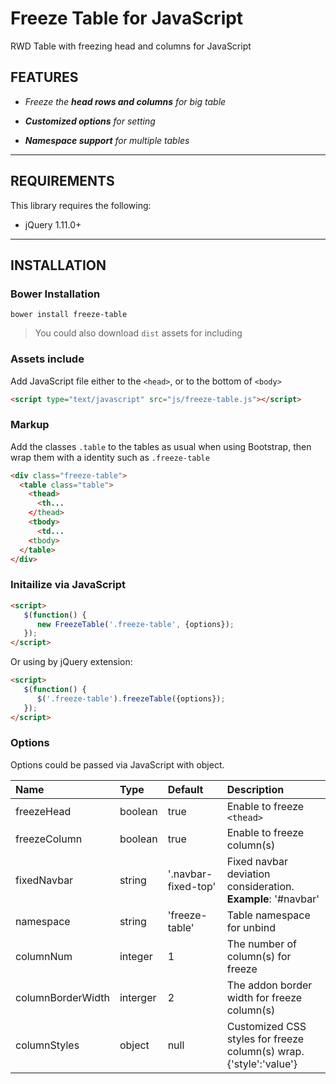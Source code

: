 Freeze Table for JavaScript
===========================

RWD Table with freezing head and columns for JavaScript

FEATURES
--------

- *Freeze the **head rows and columns** for big table*

- ***Customized options** for setting*

- ***Namespace support** for multiple tables* 

---

REQUIREMENTS
------------
This library requires the following:

- jQuery 1.11.0+

---

INSTALLATION
------------

### Bower Installation

```
bower install freeze-table
```

> You could also download `dist` assets for including

### Assets include

Add JavaScript file either to the `<head>`, or to the bottom of `<body>`

```html
<script type="text/javascript" src="js/freeze-table.js"></script>
```

### Markup

Add the classes `.table` to the tables as usual when using Bootstrap, then wrap them with a identity such as `.freeze-table`

```html
<div class="freeze-table">
  <table class="table">
    <thead>
      <th...
    </thead>
    <tbody>
      <td...
    <tbody>
  </table>
</div>
```

### Initailize via JavaScript

```html
<script>
   $(function() {
      new FreezeTable('.freeze-table', {options});
   });
</script>
```

Or using by jQuery extension:

```html
<script>
   $(function() {
      $('.freeze-table').freezeTable({options});
   });
</script>
```

### Options

Options could be passed via JavaScript with object.

|Name         |Type    |Default            |Description|
|:--          |:--     |:--                |:--        |
|freezeHead   |boolean |true               |Enable to freeze `<thead>`|
|freezeColumn |boolean |true               |Enable to freeze column(s)|
|fixedNavbar  |string  |'.navbar-fixed-top'|Fixed navbar deviation consideration. **Example**: '#navbar'|
|namespace    |string  |'freeze-table'     |Table namespace for unbind|
|columnNum    |integer |1                  |The number of column(s) for freeze|
|columnBorderWidth|interger|2              |The addon border width for freeze column(s)|
|columnStyles |object  |null               |Customized CSS styles for freeze column(s) wrap. {'style':'value'}| 










